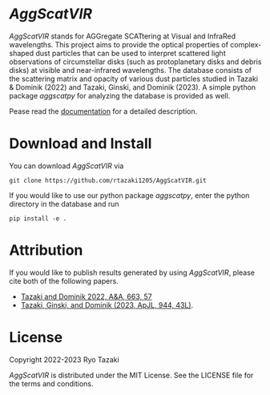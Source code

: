 
# *AggScatVIR*

*AggScatVIR* stands for AGGregate SCATtering at Visual and InfraRed wavelengths. This project aims to provide the optical properties of complex-shaped dust particles that can be used to interpret scattered light observations of circumstellar disks (such as protoplanetary disks and debris disks) at visible and near-infrared wavelengths. The database consists of the scattering matrix and opacity of various dust particles studied in Tazaki & Dominik (2022) and Tazaki, Ginski, and Dominik (2023). A simple python package *aggscatpy* for analyzing the database is provided as well.

Pease read the [documentation](https://rtazaki1205.github.io/AggScatVIR/) for a detailed description.

# Download and Install

You can download *AggScatVIR* via

    git clone https://github.com/rtazaki1205/AggScatVIR.git

If you would like to use our python package *aggscatpy*, enter the python directory in the database and run 

    pip install -e .    

# Attribution

If you would like to publish results generated by using *AggScatVIR*, please cite both of the following papers.
 - [Tazaki and Dominik 2022, A&A, 663, 57](https://ui.adsabs.harvard.edu/abs/2022A%26A...663A..57T)
 - [Tazaki, Ginski, and Dominik (2023, ApJL, 944, 43L)](https://ui.adsabs.harvard.edu/abs/2023ApJ...944L..43T).

# License
Copyright 2022-2023 Ryo Tazaki

*AggScatVIR* is distributed under the MIT License. See the LICENSE file for the terms and conditions.

